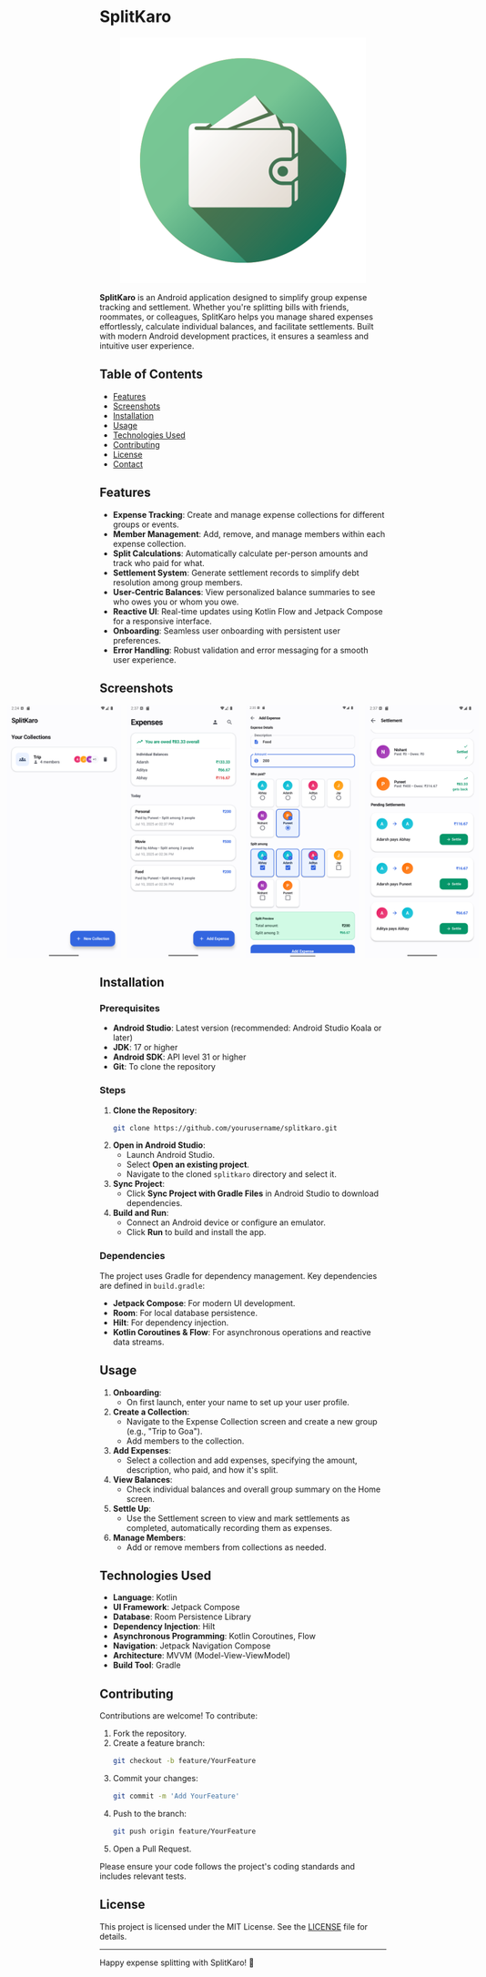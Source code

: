 # SplitKaro

<div align="center">
  <img src="app/src/main/res/mipmap-xxxhdpi/ic_launcher_foreground.webp">
</div>

**SplitKaro** is an Android application designed to simplify group expense tracking and settlement. Whether you're splitting bills with friends, roommates, or colleagues, SplitKaro helps you manage shared expenses effortlessly, calculate individual balances, and facilitate settlements. Built with modern Android development practices, it ensures a seamless and intuitive user experience.

## Table of Contents
- [Features](#features)
- [Screenshots](#screenshots)
- [Installation](#installation)
- [Usage](#usage)
- [Technologies Used](#technologies-used)
- [Contributing](#contributing)
- [License](#license)
- [Contact](#contact)

## Features
- **Expense Tracking**: Create and manage expense collections for different groups or events.
- **Member Management**: Add, remove, and manage members within each expense collection.
- **Split Calculations**: Automatically calculate per-person amounts and track who paid for what.
- **Settlement System**: Generate settlement records to simplify debt resolution among group members.
- **User-Centric Balances**: View personalized balance summaries to see who owes you or whom you owe.
- **Reactive UI**: Real-time updates using Kotlin Flow and Jetpack Compose for a responsive interface.
- **Onboarding**: Seamless user onboarding with persistent user preferences.
- **Error Handling**: Robust validation and error messaging for a smooth user experience.

## Screenshots
<div style="display: flex; justify-content: center; gap: 10px;">
  <img src="app/src/main/res/assests/Collection.png" alt="SplitKaro Logo" width="200">
  <img src="app/src/main/res/assests/Home.png" alt="Home Screen" width="200">
  <img src="app/src/main/res/assests/AddExpense.png" alt="Add Expense" width="200">
  <img src="app/src/main/res/assests/Settlement.png" alt="Settlement Screen" width="200">
</div>

## Installation

### Prerequisites
- **Android Studio**: Latest version (recommended: Android Studio Koala or later)
- **JDK**: 17 or higher
- **Android SDK**: API level 31 or higher
- **Git**: To clone the repository

### Steps
1. **Clone the Repository**:
   ```bash
   git clone https://github.com/yourusername/splitkaro.git
   ```
2. **Open in Android Studio**:
   - Launch Android Studio.
   - Select **Open an existing project**.
   - Navigate to the cloned `splitkaro` directory and select it.
3. **Sync Project**:
   - Click **Sync Project with Gradle Files** in Android Studio to download dependencies.
4. **Build and Run**:
   - Connect an Android device or configure an emulator.
   - Click **Run** to build and install the app.

### Dependencies
The project uses Gradle for dependency management. Key dependencies are defined in `build.gradle`:
- **Jetpack Compose**: For modern UI development.
- **Room**: For local database persistence.
- **Hilt**: For dependency injection.
- **Kotlin Coroutines & Flow**: For asynchronous operations and reactive data streams.

## Usage
1. **Onboarding**:
   - On first launch, enter your name to set up your user profile.
2. **Create a Collection**:
   - Navigate to the Expense Collection screen and create a new group (e.g., "Trip to Goa").
   - Add members to the collection.
3. **Add Expenses**:
   - Select a collection and add expenses, specifying the amount, description, who paid, and how it's split.
4. **View Balances**:
   - Check individual balances and overall group summary on the Home screen.
5. **Settle Up**:
   - Use the Settlement screen to view and mark settlements as completed, automatically recording them as expenses.
6. **Manage Members**:
   - Add or remove members from collections as needed.

## Technologies Used
- **Language**: Kotlin
- **UI Framework**: Jetpack Compose
- **Database**: Room Persistence Library
- **Dependency Injection**: Hilt
- **Asynchronous Programming**: Kotlin Coroutines, Flow
- **Navigation**: Jetpack Navigation Compose
- **Architecture**: MVVM (Model-View-ViewModel)
- **Build Tool**: Gradle

## Contributing
Contributions are welcome! To contribute:
1. Fork the repository.
2. Create a feature branch:
   ```bash
   git checkout -b feature/YourFeature
   ```
3. Commit your changes:
   ```bash
   git commit -m 'Add YourFeature'
   ```
4. Push to the branch:
   ```bash
   git push origin feature/YourFeature
   ```
5. Open a Pull Request.

Please ensure your code follows the project's coding standards and includes relevant tests.

## License
This project is licensed under the MIT License. See the [LICENSE](LICENSE) file for details.

---
Happy expense splitting with SplitKaro! 💸
